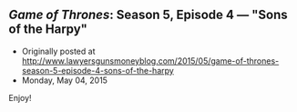 ## <em>Game of Thrones</em>: Season 5, Episode 4 — "Sons of the Harpy"

 * Originally posted at http://www.lawyersgunsmoneyblog.com/2015/05/game-of-thrones-season-5-episode-4-sons-of-the-harpy
 * Monday, May 04, 2015

Enjoy!